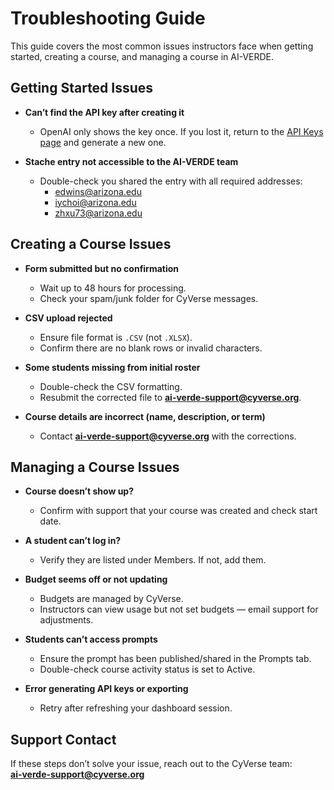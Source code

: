 #  Troubleshooting Guide

This guide covers the most common issues instructors face when getting started, creating a course, and managing a course in AI-VERDE.


## Getting Started Issues

- **Can’t find the API key after creating it**  
  - OpenAI only shows the key once. If you lost it, return to the [API Keys page](https://platform.openai.com/account/api-keys) and generate a new one.  

- **Stache entry not accessible to the AI-VERDE team**  
  - Double-check you shared the entry with all required addresses:  
    - edwins@arizona.edu  
    - iychoi@arizona.edu  
    - zhxu73@arizona.edu  
 

## Creating a Course Issues

- **Form submitted but no confirmation**  
  - Wait up to 48 hours for processing.  
  - Check your spam/junk folder for CyVerse messages.  

- **CSV upload rejected**  
  - Ensure file format is `.CSV` (not `.XLSX`).  
  - Confirm there are no blank rows or invalid characters.  

- **Some students missing from initial roster**  
  - Double-check the CSV formatting.  
  - Resubmit the corrected file to **ai-verde-support@cyverse.org**.  

- **Course details are incorrect (name, description, or term)**  
  - Contact **ai-verde-support@cyverse.org** with the corrections.  


## Managing a Course Issues

- **Course doesn’t show up?** 
  - Confirm with support that your course was created and check start date.  
- **A student can’t log in?** 
  - Verify they are listed under Members. If not, add them.  

- **Budget seems off or not updating**  
  - Budgets are managed by CyVerse.  
  - Instructors can view usage but not set budgets — email support for adjustments.  

- **Students can’t access prompts**  
  - Ensure the prompt has been published/shared in the Prompts tab.  
  - Double-check course activity status is set to Active.  

- **Error generating API keys or exporting**  
  - Retry after refreshing your dashboard session.    



## Support Contact
If these steps don’t solve your issue, reach out to the CyVerse team:  
**ai-verde-support@cyverse.org**
